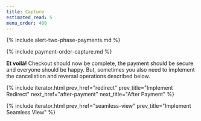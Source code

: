 ```yaml
---
title: Capture
estimated_read: 5
menu_order: 400
---
```


{% include alert-two-phase-payments.md %}

{% include payment-order-capture.md %}

**Et voilà!** Checkout should now be complete, the payment should be secure and
everyone should be happy. But, sometimes you also need to implement the
cancellation and reversal operations described below.

{% include iterator.html prev_href="redirect"
                         prev_title="Implement Redirect"
                         next_href="after-payment"
                         next_title="After Payment" %}

{% include iterator.html prev_href="seamless-view"
                         prev_title="Implement Seamless View" %}
